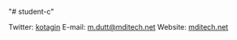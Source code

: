 "# student-c" 

Twitter: [kotagin](https://twitter.com/kotagin)
E-mail: [m.dutt@mditech.net](mailto:m.dutt@mditech.net)
Website: [mditech.net](https://mditech.net)
